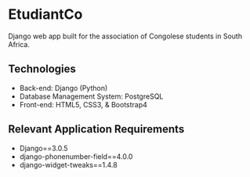 # EtudiantCo
Django web app built for the association of Congolese students in South Africa.

## Technologies
* Back-end: Django (Python)
* Database Management System: PostgreSQL
* Front-end: HTML5, CSS3, & Bootstrap4

## Relevant Application Requirements
- Django==3.0.5
- django-phonenumber-field==4.0.0
- django-widget-tweaks==1.4.8
